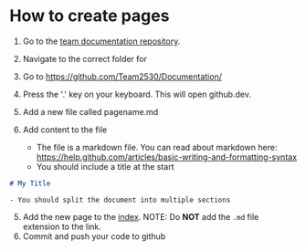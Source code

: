 # How to create pages

1. Go to the [team documentation repository](https://github.com/Team2530/Documentation).
2. Navigate to the correct folder for 

1. Go to https://github.com/Team2530/Documentation/
2. Press the '.' key on your keyboard. This will open github.dev.
3. Add a new file called pagename.md
4. Add content to the file
    - The file is a markdown file. You can read about markdown here: https://help.github.com/articles/basic-writing-and-formatting-syntax
    - You should include a title at the start
```md
# My Title
```
    - You should split the document into multiple sections
5. Add the new page to the [index](./index). NOTE: Do **NOT** add the `.md` file extension to the link.
6. Commit and push your code to github
